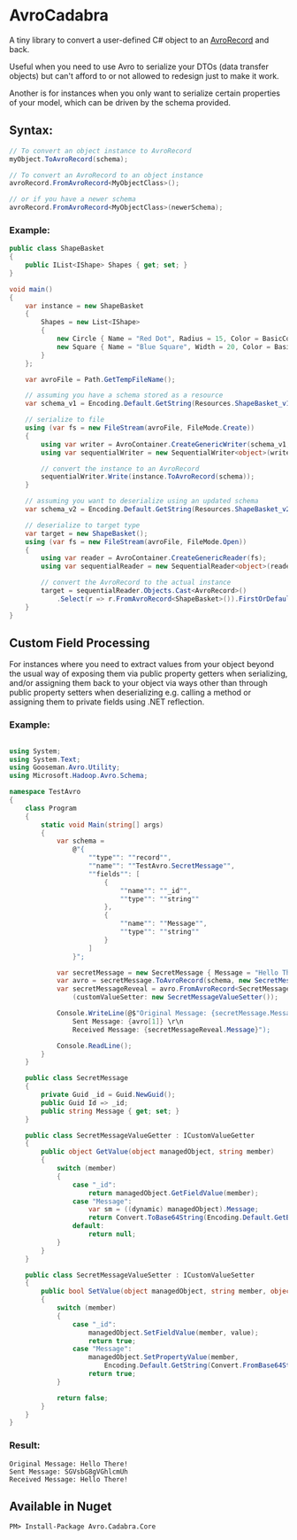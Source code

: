 # AvroCadabra

A tiny library to convert a user-defined C# object to an [AvroRecord](<https://docs.microsoft.com/en-us/previous-versions/azure/reference/dn627309(v%3Dazure.100)>) and back.

Useful when you need to use Avro to serialize your DTOs (data transfer objects) but can't afford to or not allowed to redesign just to make it work.

Another is for instances when you only want to serialize certain properties of your model, which can be driven by the schema provided.

## Syntax:

```csharp
// To convert an object instance to AvroRecord
myObject.ToAvroRecord(schema);

// To convert an AvroRecord to an object instance
avroRecord.FromAvroRecord<MyObjectClass>();

// or if you have a newer schema
avroRecord.FromAvroRecord<MyObjectClass>(newerSchema);
```

### Example:

```csharp
public class ShapeBasket
{
    public IList<IShape> Shapes { get; set; }
}

void main()
{
    var instance = new ShapeBasket
    {
        Shapes = new List<IShape>
        {
            new Circle { Name = "Red Dot", Radius = 15, Color = BasicColor.Red },
            new Square { Name = "Blue Square", Width = 20, Color = BasicColor.Blue }
        }
    };

    var avroFile = Path.GetTempFileName();

    // assuming you have a schema stored as a resource
    var schema_v1 = Encoding.Default.GetString(Resources.ShapeBasket_v1_0);

    // serialize to file
    using (var fs = new FileStream(avroFile, FileMode.Create))
    {
        using var writer = AvroContainer.CreateGenericWriter(schema_v1, fs, Codec.Deflate);
        using var sequentialWriter = new SequentialWriter<object>(writer, 1);

        // convert the instance to an AvroRecord
        sequentialWriter.Write(instance.ToAvroRecord(schema));
    }

    // assuming you want to deserialize using an updated schema
    var schema_v2 = Encoding.Default.GetString(Resources.ShapeBasket_v2_0);

    // deserialize to target type
    var target = new ShapeBasket();
    using (var fs = new FileStream(avroFile, FileMode.Open))
    {
        using var reader = AvroContainer.CreateGenericReader(fs);
        using var sequentialReader = new SequentialReader<object>(reader);

        // convert the AvroRecord to the actual instance
        target = sequentialReader.Objects.Cast<AvroRecord>()
            .Select(r => r.FromAvroRecord<ShapeBasket>()).FirstOrDefault();
    }
}
```

## Custom Field Processing

For instances where you need to extract values from your object beyond the usual way of exposing them via public property getters when serializing, and/or assigning them back to your object via ways other than through public property setters when deserializing e.g. calling a method or assigning them to private fields using .NET reflection.

### Example:

```csharp

using System;
using System.Text;
using Gooseman.Avro.Utility;
using Microsoft.Hadoop.Avro.Schema;

namespace TestAvro
{
    class Program
    {
        static void Main(string[] args)
        {
            var schema =
                @"{
                    ""type"": ""record"",
                    ""name"": ""TestAvro.SecretMessage"",
                    ""fields"": [
                        {
                            ""name"": ""_id"",
                            ""type"": ""string""
                        },
                        {
                            ""name"": ""Message"",
                            ""type"": ""string""
                        }
                    ]
                }";

            var secretMessage = new SecretMessage { Message = "Hello There!" };
            var avro = secretMessage.ToAvroRecord(schema, new SecretMessageValueGetter());
            var secretMessageReveal = avro.FromAvroRecord<SecretMessage>
                (customValueSetter: new SecretMessageValueSetter());

            Console.WriteLine(@$"Original Message: {secretMessage.Message} \r\n
                Sent Message: {avro[1]} \r\n
                Received Message: {secretMessageReveal.Message}");

            Console.ReadLine();
        }
    }

    public class SecretMessage
    {
        private Guid _id = Guid.NewGuid();
        public Guid Id => _id;
        public string Message { get; set; }
    }

    public class SecretMessageValueGetter : ICustomValueGetter
    {
        public object GetValue(object managedObject, string member)
        {
            switch (member)
            {
                case "_id":
                    return managedObject.GetFieldValue(member);
                case "Message":
                    var sm = ((dynamic) managedObject).Message;
                    return Convert.ToBase64String(Encoding.Default.GetBytes(sm));
                default:
                    return null;
            }
        }
    }

    public class SecretMessageValueSetter : ICustomValueSetter
    {
        public bool SetValue(object managedObject, string member, object value)
        {
            switch (member)
            {
                case "_id":
                    managedObject.SetFieldValue(member, value);
                    return true;
                case "Message":
                    managedObject.SetPropertyValue(member,
                        Encoding.Default.GetString(Convert.FromBase64String(value.ToString())));
                    return true;
            }

            return false;
        }
    }
}

```

### Result:

```
Original Message: Hello There!
Sent Message: SGVsbG8gVGhlcmUh
Received Message: Hello There!
```

## Available in Nuget

```
PM> Install-Package Avro.Cadabra.Core
```
